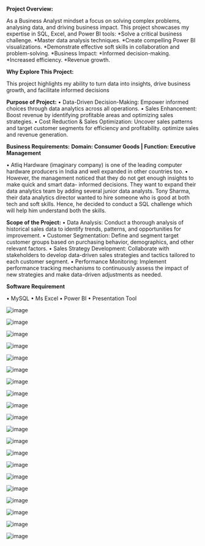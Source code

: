 **Project Overview:**

As a Business Analyst mindset a focus on solving complex problems, analysing data, and driving business impact. This project showcases my expertise in SQL, Excel, and Power BI tools:
*Solve a critical business challenge.
*Master data analysis techniques.
*Create compelling Power BI visualizations.
*Demonstrate effective soft skills in collaboration and problem-solving.
*Business Impact:
*Informed decision-making.
*Increased efficiency.
*Revenue growth.

**Why Explore This Project:**

This project highlights my ability to turn data into insights, drive business growth, and facilitate informed decisions

**Purpose of Project:**
• Data-Driven Decision-Making: Empower informed choices through data analytics across all operations.
• Sales Enhancement: Boost revenue by identifying profitable areas and optimizing sales strategies.
• Cost Reduction & Sales Optimization: Uncover sales patterns and target customer segments for efficiency and profitability. optimize sales and revenue generation.

**Business Requirements:**
**Domain: Consumer Goods | Function: Executive Management**

• Atliq Hardware (imaginary company) is one of the leading computer hardware producers in India and well
expanded in other countries too.
• However, the management noticed that they do not get enough insights to make quick and smart data-
informed decisions. They want to expand their data analytics team by adding several junior data analysts. Tony
Sharma, their data analytics director wanted to hire someone who is good at both tech and soft skills. Hence,
he decided to conduct a SQL challenge which will help him understand both the skills.

**Scope of the Project:**
• Data Analysis: Conduct a thorough analysis of historical sales data to identify trends, patterns, and
opportunities for improvement.
• Customer Segmentation: Define and segment target customer groups based on purchasing behavior,
demographics, and other relevant factors.
• Sales Strategy Development: Collaborate with stakeholders to develop data-driven sales strategies and tactics
tailored to each customer segment.
• Performance Monitoring: Implement performance tracking mechanisms to continuously assess the impact of
new strategies and make data-driven adjustments as needed.

**Software Requirement**

• MySQL
• Ms Excel
• Power BI
• Presentation Tool

![image](https://github.com/bassa-ops/Sql_and_Power_BI_project/assets/65884967/dc344296-910e-473e-b6a4-b7291ece5509)


![image](https://github.com/bassa-ops/Sql_and_Power_BI_project/assets/65884967/f0697b24-1df7-4c1d-992c-0a1dddf9318b)

![image](https://github.com/bassa-ops/Sql_and_Power_BI_project/assets/65884967/24897ef0-dc0e-48b9-911c-a144f1c2ffb0)

![image](https://github.com/bassa-ops/Sql_and_Power_BI_project/assets/65884967/60919cfe-107d-493a-b91e-b7ca25ab27c0)

![image](https://github.com/bassa-ops/Sql_and_Power_BI_project/assets/65884967/968b59fb-ede0-494a-bd14-29b036079889)

![image](https://github.com/bassa-ops/Sql_and_Power_BI_project/assets/65884967/01bd9e34-db4a-4bb5-ae1c-8d22d1b39835)

![image](https://github.com/bassa-ops/Sql_and_Power_BI_project/assets/65884967/15b5aeb1-752c-471f-a875-293b984e89e8)

![image](https://github.com/bassa-ops/Sql_and_Power_BI_project/assets/65884967/7c5aa7e0-42aa-4fd3-aaf2-1af201007f59)

![image](https://github.com/bassa-ops/Sql_and_Power_BI_project/assets/65884967/203042e4-e95b-4eaa-9e95-9b0cd0a2b7ff)

![image](https://github.com/bassa-ops/Sql_and_Power_BI_project/assets/65884967/53fca1cf-98ae-40cb-93e6-d7a0e41bf09e)

![image](https://github.com/bassa-ops/Sql_and_Power_BI_project/assets/65884967/0a06898d-8d17-452c-8688-14c39a4d9477)

![image](https://github.com/bassa-ops/Sql_and_Power_BI_project/assets/65884967/b3da4f4e-dcfc-4578-8c26-5a76d3abbb68)

![image](https://github.com/bassa-ops/Sql_and_Power_BI_project/assets/65884967/6788518c-a9fb-45a1-9aaf-4cef9e3f01ce)

![image](https://github.com/bassa-ops/Sql_and_Power_BI_project/assets/65884967/0f5e2462-e0b8-49dc-9bf0-30dbd3fde45f)

![image](https://github.com/bassa-ops/Sql_and_Power_BI_project/assets/65884967/94a9ea3f-9d10-497e-a977-33400f78a6fc)

![image](https://github.com/bassa-ops/Sql_and_Power_BI_project/assets/65884967/a5230b85-0130-4fb8-861a-1c707d813ca5)

![image](https://github.com/bassa-ops/Sql_and_Power_BI_project/assets/65884967/fc1d115d-c3b0-46a9-93e6-17bd56edb462)

![image](https://github.com/bassa-ops/Sql_and_Power_BI_project/assets/65884967/fa29bc8b-389d-4391-b6b2-81261b6da023)

![image](https://github.com/bassa-ops/Sql_and_Power_BI_project/assets/65884967/2dc9eada-b332-4413-a10c-bb4a7e47dbe2)

![image](https://github.com/bassa-ops/Sql_and_Power_BI_project/assets/65884967/fcb7483c-f488-477e-8bfa-f935bb42ec98)


















